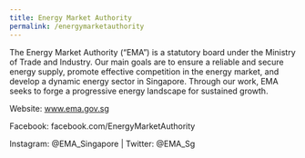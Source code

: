 ```yaml
---
title: Energy Market Authority
permalink: /energymarketauthority
---
```


The Energy Market Authority (“EMA”) is a statutory board under the Ministry of Trade and Industry. Our main goals are to ensure a reliable and secure energy supply, promote effective competition in the energy market, and develop a dynamic energy sector in Singapore. Through our work, EMA seeks to forge a progressive energy landscape for sustained growth.

Website: www.ema.gov.sg

Facebook: facebook.com/EnergyMarketAuthority

Instagram: @EMA_Singapore | Twitter: @EMA_Sg